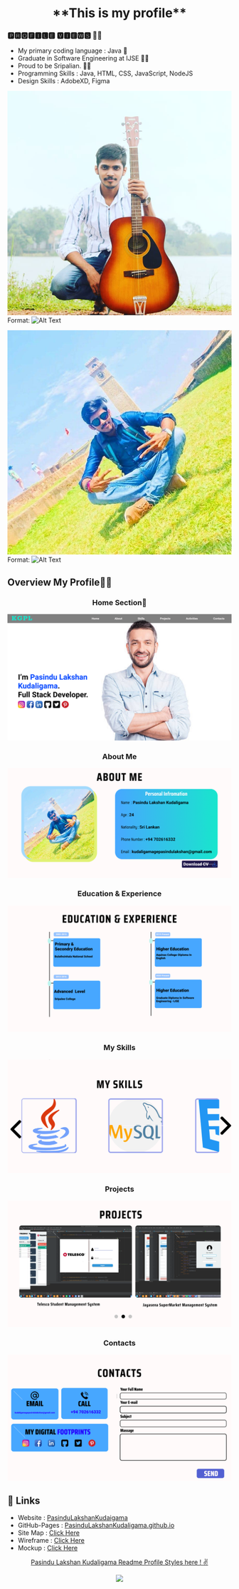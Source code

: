 <h1 align="center">**This is my profile**</h1>


### 🅿🆁🅾🅵🅸🅻🅴 🆅🅸🅴🆆🆂 🕵️‍♂️
- My primary coding language : Java 🧒
- Graduate in Software Engineering at IJSE 👨‍🎓
- Proud to be Sripalian. 💙🧡
- Programming Skills : Java, HTML, CSS, JavaScript, NodeJS
- Design Skills : AdobeXD, Figma

![PasinduLakshankudaligama](assets/img/1img.jpg)
Format: ![Alt Text]("https://www.facebook.com/photo.php?fbid=1316465092140856&set=pb.100013321332998.-2207520000..&type=3")

![PasinduLakshankudaligama](assets/img/2img.jpg)
Format: ![Alt Text]("https://www.facebook.com/photo.php?fbid=1316465092140856&set=pb.100013321332998.-2207520000..&type=3")

<h2>Overview My Profile🕵️‍♂️ </h2>

<h3 align="center">Home Section🧒</h3>

![Home Section Img](assets/img/home.png)


<h3 align="center">About Me</h3>

![Home Section Img](assets/img/about.png)

<h3 align="center">Education & Experience</h3>

![Home Section Img](assets/img/education.png)

<h3 align="center">My Skills</h3>

![Home Section Img](assets/img/skills.png)

<h3 align="center">Projects</h3>

![Home Section Img](assets/img/projects.png)

<h3 align="center">Contacts</h3>

![Home Section Img](assets/img/contcts.png)


## :link: **Links**
- Website : [PasinduLakshanKudaigama](https://pasindulakshankudaligama.000webhostapp.com/)
- GitHub-Pages : [PasinduLakshanKudaligama.github.io](https://pasindulakshankudaligama.github.io/MyProfile/)
- Site Map : [Click Here](https://www.gloomaps.com/zkW7hEsEkx)
- Wireframe : [Click Here](https://wireframe.cc/0EsPjQ)
- Mockup : [Click Here](https://www.figma.com/file/ODNGUckoFcQyn5RFkvqQfQ/My-Web?node-id=0%3A1)

<p align="center">
<a href="https://github.com/pasindulakshankudaligama/Readme-File-Styles">
Pasindu Lakshan Kudaligama Readme Profile Styles here ! ✌
</a>
</p>

<p align="center">
  <img src="https://capsule-render.vercel.app/api?type=waving&color=gradient&height=80&section=footer"/>
</p>
